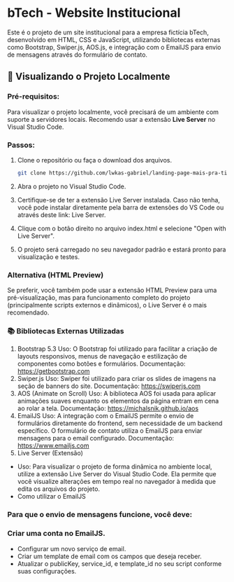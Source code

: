 # bTech - Website Institucional

Este é o projeto de um site institucional para a empresa fictícia bTech, desenvolvido em HTML, CSS e JavaScript, utilizando bibliotecas externas como Bootstrap, Swiper.js, AOS.js, e integração com o EmailJS para envio de mensagens através do formulário de contato.

## 🚀 Visualizando o Projeto Localmente

### Pré-requisitos:
Para visualizar o projeto localmente, você precisará de um ambiente com suporte a servidores locais. Recomendo usar a extensão **Live Server** no Visual Studio Code.

### Passos:
1. Clone o repositório ou faça o download dos arquivos.
   ```bash
   git clone https://github.com/lwkas-gabriel/landing-page-mais-pra-ti.git
   ```

2. Abra o projeto no Visual Studio Code.

3. Certifique-se de ter a extensão Live Server instalada. Caso não tenha, você pode instalar diretamente pela barra de extensões do VS Code ou através deste link: Live Server.

4. Clique com o botão direito no arquivo index.html e selecione "Open with Live Server".

5. O projeto será carregado no seu navegador padrão e estará pronto para visualização e testes.

### Alternativa (HTML Preview)
Se preferir, você também pode usar a extensão HTML Preview para uma pré-visualização, mas para funcionamento completo do projeto (principalmente scripts externos e dinâmicos), o Live Server é o mais recomendado.

### 📚 Bibliotecas Externas Utilizadas
1. Bootstrap 5.3
Uso: O Bootstrap foi utilizado para facilitar a criação de layouts responsivos, menus de navegação e estilização de componentes como botões e formulários.
Documentação: https://getbootstrap.com
2. Swiper.js
Uso: Swiper foi utilizado para criar os slides de imagens na seção de banners do site.
Documentação: https://swiperjs.com
3. AOS (Animate on Scroll)
Uso: A biblioteca AOS foi usada para aplicar animações suaves enquanto os elementos da página entram em cena ao rolar a tela.
Documentação: https://michalsnik.github.io/aos
4. EmailJS
Uso: A integração com o EmailJS permite o envio de formulários diretamente do frontend, sem necessidade de um backend específico. O formulário de contato utiliza o EmailJS para enviar mensagens para o email configurado.
Documentação: https://www.emailjs.com
5. Live Server (Extensão)
- Uso: Para visualizar o projeto de forma dinâmica no ambiente local, utilize a extensão Live Server do Visual Studio Code. Ela permite que você visualize alterações em tempo real no navegador à medida que edita os arquivos do projeto.
- Como utilizar o EmailJS

### Para que o envio de mensagens funcione, você deve:

### Criar uma conta no EmailJS.
- Configurar um novo serviço de email.
- Criar um template de email com os campos que deseja receber.
- Atualizar o publicKey, service_id, e template_id no seu script conforme suas configurações.
